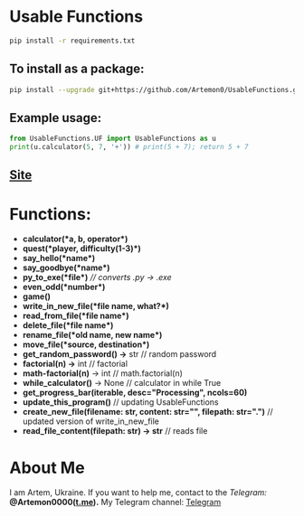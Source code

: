 # Usable Functions

```bash
pip install -r requirements.txt
```

## To install as a package:

```bash
pip install --upgrade git+https://github.com/Artemon0/UsableFunctions.git
```

## Example usage:

```python
from UsableFunctions.UF import UsableFunctions as u
print(u.calculator(5, 7, '+')) # print(5 + 7); return 5 + 7
```

## [Site](https://artemon0.github.io/UsableFunctions/)

# Functions:

- **calculator(\***a, b, operator**\*)**
- **quest(\***player, difficulty(1-3)**\*)**
- **say_hello(\***name**\*)**
- **say_goodbye(\***name**\*)**
- **py_to_exe(\***file**\*)** _// converts .py -> .exe_
- **even_odd(\***number**\*)**
- **game()**
- **write_in_new_file(\***file name, what?**\*)**
- **read_from_file(\***file name**\*)**
- **delete_file(\***file name**\*)**
- **rename_file(\***old name, new name**\*)**
- **move_file(\***source, destination**\*)**
- **get_random_password() ->** str // random password
- **factorial(n) ->** int // factorial
- **math-factorial(n)** -> int // math.factorial(n)
- **while_calculator()** -> None // calculator in while True
- **get_progress_bar(iterable, desc="Processing", ncols=60)**
- **update_this_program()** // updating UsableFunctions
- **create_new_file(filename: str, content: str="", filepath: str=".")** // updated version of write_in_new_file
- **read_file_content(filepath: str) -> str** // reads file

# About Me

I am Artem, Ukraine. If you want to help me, contact to the _Telegram:_ **@Artemon0000([t.me]()).** My Telegram channel: [Telegram](https://t.me/AOGames888)
